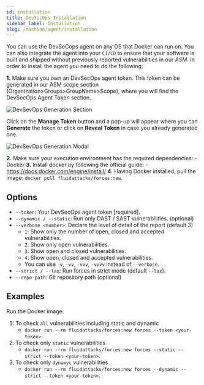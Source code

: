 ```yaml
---
id: installation
title: DevSecOps Installation
sidebar_label: Installation
slug: /machine/agent/installation
---
```


You can use the DevSeCops agent
on any OS that Docker can run on.
You can also integrate the agent
into your `CI/CD` to ensure
that your software is built and shipped
without previously reported vulnerabilities
in our *ASM*.
In order to install the agent
you need to do the following:

**1.** Make sure you own
an DevSecOps agent token.
This token can be generated
in our ASM scope section
(Organization>Groups>GroupName>Scope),
where you will find
the DevSecOps Agent Token section.

![DevSevOps Generation Section](/img/machine/agent/installation/devsecops_token_section.png)

Click on the **Manage Token** button
and a pop-up will appear
where you can **Generate** the token
or click on **Reveal Token**
in case you already generated one.

![DevSevOps Generation Modal](/img/machine/agent/installation/devsecops_token_modal.png)

**2.** Make sure your execution environment
has the required dependencies:
    - Docker
**3.** Install docker by following
the official guide:
    - https://docs.docker.com/engine/install/
**4.** Having Docker installed,
pull the image:
`docker pull fluidattacks/forces:new`.

## Options

* `--token`: Your DevSecOps agent token [required].
* `--dynamic / --static`: Run only DAST / SAST vulnerabilities. (optional)
* `--verbose <number>`: Declare the level of detail of the report (default 3)
    - `1`: Show only the number of open,
    closed and accepted vulnerabilities.
    - `2`: Show only open vulnerabilities.
    - `3`: Show open and closed vulnerabilities.
    - `4`: Show open, closed
    and accepted vulnerabilities.
    - You can use `-v`, `-vv`, `-vvv`, `-vvvv`
    instead of `--verbose`.
* `--strict / --lax`: Run forces in strict mode (default `--lax`).
* `--repo-path`: Git repository path (optional)

## Examples

Run the Docker image:

1. To check `all` vulnerabilities
including static and dynamic
    - `docker run --rm fluidattacks/forces:new forces --token <your-token>`.
1. To check only `static` vulnerabilities
    - `docker run --rm fluidattacks/forces:new forces --static --strict --token <your-token>`.
1. To check only `dynamyc` vulnerabilities
    - `docker run --rm fluidattacks/forces:new forces --dynamic --strict --token <your-token>`.
